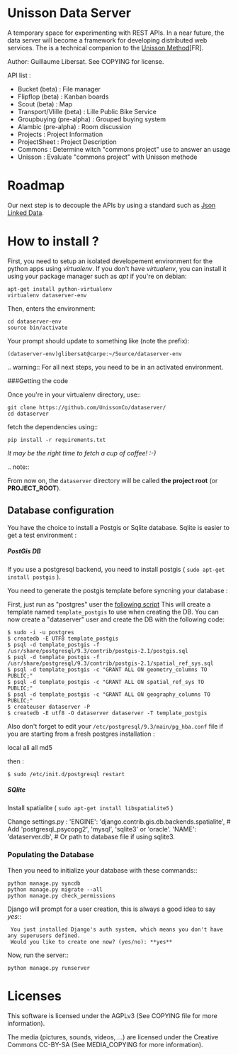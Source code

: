 Unisson Data Server
===================

A temporary space for experimenting with REST APIs.
In a near future, the data server will become a framework for developing distributed web services.
The is a technical companion to the [Unisson Method](http://unisson.co/fr/projectbc/)[FR].

Author: Guillaume Libersat. See COPYING for license.

API list :
- Bucket (beta) : File manager
- Flipflop (beta) : Kanban boards
- Scout (beta) : Map
- Transport/Vlille (beta) : Lille Public Bike Service
- Groupbuying (pre-alpha) : Grouped buying system
- Alambic (pre-alpha) : Room discussion
- Projects : Project Information
- ProjectSheet : Project Description
- Commons : Determine witch "commons project" use to answer an usage
- Unisson : Evaluate "commons project" with Unisson methode



Roadmap
=======

Our next step is to decouple the APIs by using a standard such as [Json Linked Data](http://json-ld.org/).


How to install ?
================

First, you need to setup an isolated developement environment for the
python apps using *virtualenv*. If you don't have *virtualenv*, you can
install it using your package manager such as *apt* if you're on
debian:

    apt-get install python-virtualenv
    virtualenv dataserver-env

Then, enters the environment:

    cd dataserver-env
    source bin/activate
  
Your prompt should update to something like (note the prefix):

    (dataserver-env)glibersat@carpe:~/Source/dataserver-env
    
.. warning:: For all next steps, you need to be in an activated environment.
  
  
###Getting the code


Once you're in your virtualenv directory, use::

    git clone https://github.com/UnissonCo/dataserver/
    cd dataserver
  
fetch the dependencies using::

    pip install -r requirements.txt
  
*It may be the right time to fetch a cup of coffee! :-)*

.. note::

  From now on, the ``dataserver`` directory will be called **the project root** (or **PROJECT_ROOT**).


Database configuration
---

You have the choice to install a Postgis or Sqlite database. Sqlite is easier to get a test environment :

##### PostGis DB
If you use a postgresql backend, you need to install postgis ( `sudo apt-get install postgis` ).

You need to generate the postgis template before syncning your database :

First, just run as "postgres" user the [following script](https://github.com/JoshData/boundaries_us/blob/master/misc/create_template_postgis-debian.sh)
This will create a template named `template_postgis` to use when creating the DB. You can now create a "dataserver" user and 
create the DB with the following code:


    $ sudo -i -u postgres
    $ createdb -E UTF8 template_postgis
    $ psql -d template_postgis -f /usr/share/postgresql/9.3/contrib/postgis-2.1/postgis.sql
    $ psql -d template_postgis -f /usr/share/postgresql/9.3/contrib/postgis-2.1/spatial_ref_sys.sql
    $ psql -d template_postgis -c "GRANT ALL ON geometry_columns TO PUBLIC;"
    $ psql -d template_postgis -c "GRANT ALL ON spatial_ref_sys TO PUBLIC;"
    $ psql -d template_postgis -c "GRANT ALL ON geography_columns TO PUBLIC;"
    $ createuser dataserver -P
    $ createdb -E utf8 -O dataserver dataserver -T template_postgis


Also don't forget to edit your `/etc/postgresql/9.3/main/pg_hba.conf` file if you are starting from a fresh postgres installation :


   local   all             all       md5
  
  
then :


    $ sudo /etc/init.d/postgresql restart
  
  
  
#####  SQlite 
Install spatialite ( `sudo apt-get install libspatialite5` )

Change settings.py : 
  'ENGINE': 'django.contrib.gis.db.backends.spatialite', # Add 'postgresql_psycopg2', 'mysql', 'sqlite3' or 'oracle'.
  'NAME': 'dataserver.db',                      # Or path to database file if using sqlite3.


### Populating the Database


Then you need to initialize your database with these commands::

    python manage.py syncdb 
    python manage.py migrate --all
    python manage.py check_permissions


Django will prompt for a user creation, this is always a good idea to say *yes*::

     You just installed Django's auth system, which means you don't have any superusers defined.
     Would you like to create one now? (yes/no): **yes**


Now, run the server::

    python manage.py runserver


Licenses
========

This software is licensed under the AGPLv3 (See COPYING file for more information).

The media (pictures, sounds, videos, ...) are licensed under the Creative Commons CC-BY-SA (See MEDIA_COPYING for more information).
